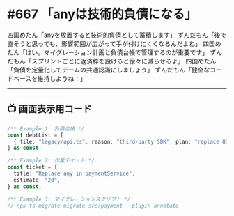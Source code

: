 # #667 「anyは技術的負債になる」

四国めたん「anyを放置すると技術的負債として蓄積します」
ずんだもん「後で直そうと思っても、影響範囲が広がって手が付けにくくなるんだよね」
四国めたん「はい。マイグレーション計画と負債台帳で管理するのが重要です」
ずんだもん「スプリントごとに返済枠を設けると徐々に減らせるよ」
四国めたん「負債を定量化してチームの共通認識にしましょう」
ずんだもん「健全なコードベースを維持しようね！」

---

## 📺 画面表示用コード

```typescript
/** Example 1: 負債台帳 */
const debtList = [
  { file: "legacy/api.ts", reason: "third-party SDK", plan: "replace Q3" },
] as const;

/** Example 2: 作業チケット */
const ticket = {
  title: "Replace any in paymentService",
  estimate: "2d",
} as const;

/** Example 3: マイグレーションスクリプト */
// npx ts-migrate migrate src/payment --plugin annotate
```
